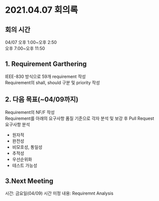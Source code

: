 # 2021.04.07 회의록
## 회의 시간
04/07 
오후 1:00\~오후 2:50  
오후 7:00\~오후 11:50

## 1. Requirement Garthering
IEEE-830 방식으로 59개 requirement 작성  
Requirement의 shall, should 구분 및 priority 작성

## 2. 다음 목표(~04/09까지)
Requirement의 NF/F 작성  
Requirement를 아래의 요구사항 품질 기준으로 각자 분석 및 보강 후 Pull Request  
요구사항 분석
- 원자적
- 완전성
- 비모호성, 통일성
- 추적성
- 우선순위화
- 테스트 가능성

## 3.Next Meeting
시간: 금요일(04/09) 시간 미정
내용: Requiremnt Analysis

